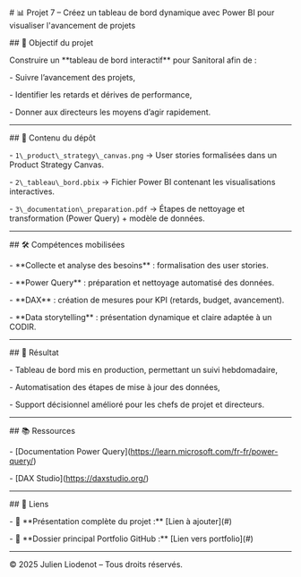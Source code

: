 \# 📊 Projet 7 – Créez un tableau de bord dynamique avec Power BI pour visualiser l'avancement de projets



\## 🎯 Objectif du projet

Construire un \*\*tableau de bord interactif\*\* pour Sanitoral afin de :

\- Suivre l’avancement des projets,

\- Identifier les retards et dérives de performance,

\- Donner aux directeurs les moyens d’agir rapidement.



---



\## 📂 Contenu du dépôt

\- `1\_product\_strategy\_canvas.png` → User stories formalisées dans un Product Strategy Canvas.

\- `2\_tableau\_bord.pbix` → Fichier Power BI contenant les visualisations interactives.

\- `3\_documentation\_preparation.pdf` → Étapes de nettoyage et transformation (Power Query) + modèle de données.



---



\## 🛠️ Compétences mobilisées

\- \*\*Collecte et analyse des besoins\*\* : formalisation des user stories.

\- \*\*Power Query\*\* : préparation et nettoyage automatisé des données.

\- \*\*DAX\*\* : création de mesures pour KPI (retards, budget, avancement).

\- \*\*Data storytelling\*\* : présentation dynamique et claire adaptée à un CODIR.



---



\## 🚀 Résultat

\- Tableau de bord mis en production, permettant un suivi hebdomadaire,

\- Automatisation des étapes de mise à jour des données,

\- Support décisionnel amélioré pour les chefs de projet et directeurs.



---



\## 📚 Ressources

\- \[Documentation Power Query](https://learn.microsoft.com/fr-fr/power-query/)

\- \[DAX Studio](https://daxstudio.org/)



---



\## 🔗 Liens

\- 🔗 \*\*Présentation complète du projet :\*\* \[Lien à ajouter](#)

\- 🔗 \*\*Dossier principal Portfolio GitHub :\*\* \[Lien vers portfolio](#)



---

© 2025 Julien Liodenot – Tous droits réservés.



